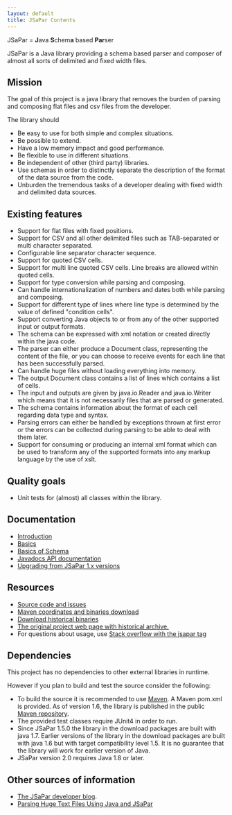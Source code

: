 ```yaml
---
layout: default
title: JSaPar Contents
---
```

JSaPar = **J**ava **S**chem**a** based **Par**ser

JSaPar is a Java library providing a schema based parser and composer of almost all sorts of delimited and fixed 
width files.

## Mission
The goal of this project is a java library that removes the burden of parsing and composing flat files and csv files from the developer.

The library should
* Be easy to use for both simple and complex situations.
* Be possible to extend.
* Have a low memory impact and good performance.
* Be flexible to use in different situations.
* Be independent of other (third party) libraries.
* Use schemas in order to distinctly separate the description of the format of the data source from the code.
* Unburden the tremendous tasks of a developer dealing with fixed width and delimited data sources.

## Existing features
* Support for flat files with fixed positions.
* Support for CSV and all other delimited files such as TAB-separated or multi character separated.
* Configurable line separator character sequence.
* Support for quoted CSV cells.
* Support for multi line quoted CSV cells. Line breaks are allowed within quoted cells.
* Support for type conversion while parsing and composing.
* Can handle internationalization of numbers and dates both while parsing and composing.
* Support for different type of lines where line type is determined by the value of defined "condition cells". 
* Support converting Java objects to or from any of the other supported input or output formats.
* The schema can be expressed with xml notation or created directly within the java code.
* The parser can either produce a Document class, representing the content of the file, or you can choose to receive
 events for each line that has been successfully parsed.
* Can handle huge files without loading everything into memory.
* The output Document class contains a list of lines which contains a list of cells.
* The input and outputs are given by java.io.Reader and java.io.Writer which means that it is not necessarily files
that are parsed or generated.
* The schema contains information about the format of each cell regarding data type and syntax.
* Parsing errors can either be handled by exceptions thrown at first error or the errors can be collected during
parsing to be able to deal with them later.
* Support for consuming or producing an internal xml format which can be used to transform any of the supported formats 
into any markup language by the use of xslt.
## Quality goals
* Unit tests for (almost) all classes within the library.

## Documentation
* [Introduction](introduction)
* [Basics](basics)
* [Basics of Schema](basics_schema)
* [Javadocs API documentation](api)
* [Upgrading from JSaPar 1.x versions](upgradingfrom1)

## Resources
* [Source code and issues](https://github.com/org-tigris-jsapar/jsapar)
* <a href="http://search.maven.org/#search%7Cgav%7C1%7Cg%3A%22org.tigris.jsapar%22%20AND%20a%3A%22jsapar%22">Maven coordinates and binaries download</a><br/>
* <a href="http://jsapar.tigris.org/servlets/ProjectDocumentList">Download historical binaries</a><br/>
* <a href="http://jsapar.tigris.org">The original project web page with historical archive.</a><br/>
* For questions about usage, use [Stack overflow with the jsapar tag](https://stackoverflow.com/questions/tagged/jsapar)

## Dependencies
This project has no dependencies to other external libraries in runtime.

However if you plan to build and test the source consider the following:

* To build the source it is recommended to use <a href="https://maven.apache.org/">Maven</a>. A Maven pom.xml is provided. As of version 1.6, the library is published in the public <a href="http://search.maven.org/#search%7Cgav%7C1%7Cg%3A%22org.tigris.jsapar%22%20AND%20a%3A%22jsapar%22">Maven repository</a>.
* The provided test classes require JUnit4 in order to run.
* Since JSaPar 1.5.0 the library in the download packages are built with java 1.7. Earlier versions of the library in the download packages are built with java 1.6 but with target compatibility level 1.5. It is no guarantee that the library will work for earlier version of Java.
* JSaPar version 2.0 requires Java 1.8 or later.

## Other sources of information
<ul>
<li><a href="http://jsapar.blogspot.com/">The JSaPar developer blog</a>.</li>
<li><a href="http://ezroad.blogspot.com/2010/02/last-week-friend-of-mine-decided-to.html">Parsing Huge Text Files Using Java and JSaPar</a></li>
</ul>

